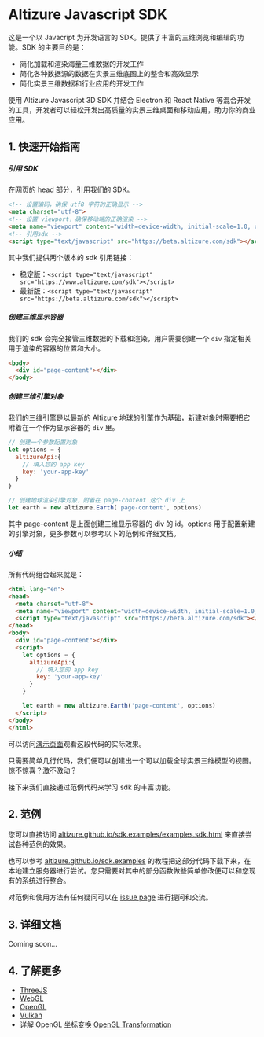 # Altizure Javascript SDK

这是一个以 Javacript 为开发语言的 SDK。提供了丰富的三维浏览和编辑的功能。SDK 的主要目的是：

* 简化加载和渲染海量三维数据的开发工作
* 简化各种数据源的数据在实景三维底图上的整合和高效显示
* 简化实景三维数据和行业应用的开发工作

使用 Altizure Javascript 3D SDK 并结合 Electron 和 React Native 等混合开发的工具，开发者可以轻松开发出高质量的实景三维桌面和移动应用，助力你的商业应用。

## 1. 快速开始指南

##### 引用 SDK

在网页的 head 部分，引用我们的 SDK。

```html
<!-- 设置编码，确保 utf8 字符的正确显示 -->
<meta charset="utf-8">
<!-- 设置 viewport，确保移动端的正确渲染 -->
<meta name="viewport" content="width=device-width, initial-scale=1.0, user-scalable=no">
<!-- 引用sdk -->
<script type="text/javascript" src="https://beta.altizure.com/sdk"></script>
```

其中我们提供两个版本的 sdk 引用链接：

* 稳定版：`<script type="text/javascript" src="https://www.altizure.com/sdk"></script>`
* 最新版：`<script type="text/javascript" src="https://beta.altizure.com/sdk"></script>`

##### 创建三维显示容器

我们的 sdk 会完全接管三维数据的下载和渲染，用户需要创建一个 `div` 指定相关用于渲染的容器的位置和大小。

```html
<body>
  <div id="page-content"></div>
</body>
```

##### 创建三维引擎对象

我们的三维引擎是以最新的 Altizure 地球的引擎作为基础，新建对象时需要把它附着在一个作为显示容器的 `div` 里。

```js
// 创建一个参数配置对象
let options = {
  altizureApi:{
    // 填入您的 app key
    key: 'your-app-key'
  }
}

// 创建地球渲染引擎对象，附着在 page-content 这个 div 上
let earth = new altizure.Earth('page-content', options)
```

其中 page-content 是上面创建三维显示容器的 div 的 id。options 用于配置新建的引擎对象，更多参数可以参考以下的范例和详细文档。

##### 小结

所有代码组合起来就是：

```html
<html lang="en">
<head>
  <meta charset="utf-8">
  <meta name="viewport" content="width=device-width, initial-scale=1.0, user-scalable=no">
  <script type="text/javascript" src="https://beta.altizure.com/sdk"></script>
</head>
<body>
  <div id="page-content"></div>
  <script>
    let options = {
      altizureApi:{
        // 填入您的 app key
        key: 'your-app-key'
      }
    }

    let earth = new altizure.Earth('page-content', options)
  </script>
</body>
</html>
```

可以访问[演示页面](https://altizure.github.io/sdk-demo/1-1-altizure-earth/index.html)观看这段代码的实际效果。

只需要简单几行代码，我们便可以创建出一个可以加载全球实景三维模型的视图。惊不惊喜？激不激动？

接下来我们直接通过范例代码来学习 sdk 的丰富功能。

## 2. 范例

您可以直接访问 [altizure.github.io/sdk.examples/examples.sdk.html](https://altizure.github.io/sdk.examples/examples.sdk.html) 来直接尝试各种范例的效果。

也可以参考 [altizure.github.io/sdk.examples](https://altizure.github.io/sdk.examples) 的教程把这部分代码下载下来，在本地建立服务器进行尝试。您只需要对其中的部分函数做些简单修改便可以和您现有的系统进行整合。

对范例和使用方法有任何疑问可以在 [issue page](https://github.com/altizure/sdk.examples/issues) 进行提问和交流。

## 3. 详细文档

Coming soon...

## 4. 了解更多

* [ThreeJS](https://threejs.org/)
* [WebGL](https://www.khronos.org/webgl/)
* [OpenGL](https://www.opengl.org/)
* [Vulkan](https://www.khronos.org/registry/vulkan/)
* 详解 OpenGL 坐标变换 [OpenGL Transformation](http://www.songho.ca/opengl/gl_transform.html)



